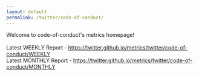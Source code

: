 ```yaml
---
layout: default
permalink: /twitter/code-of-conduct/
---
```

Welcome to code-of-conduct's metrics homepage!
<br><br>
Latest WEEKLY Report - <a href="https://twitter.github.io/metrics/twitter/code-of-conduct/WEEKLY">https://twitter.github.io/metrics/twitter/code-of-conduct/WEEKLY</a>
<br>
Latest MONTHLY Report - <a href="https://twitter.github.io/metrics/twitter/code-of-conduct/MONTHLY">https://twitter.github.io/metrics/twitter/code-of-conduct/MONTHLY</a>
<br>

